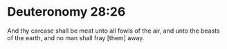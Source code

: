 # Deuteronomy 28:26

And thy carcase shall be meat unto all fowls of the air, and unto the beasts of the earth, and no man shall fray [them] away.